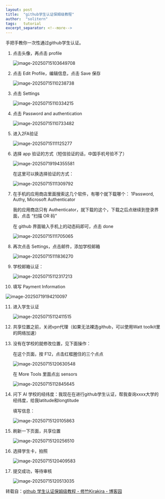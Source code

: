 ```yaml
---
layout: post
title:  "github学生认证保姆级教程"
author:  "solitern"
tags:	tutorial
excerpt_separator: <!--more-->
---
```


手把手教你一次性通过github学生认证。<!--more-->

1. 点击头像，再点击 profile

   ![image-20250715103649708](https://img2024.cnblogs.com/blog/2821374/202507/2821374-20250719194647268-744918193.png)

2. 点击 Edit Profile，编辑信息，点击 Save 保存

   ![image-20250715110238738](https://img2024.cnblogs.com/blog/2821374/202507/2821374-20250719194647978-1168049408.png)

3. 点击 Settings

   ![image-20250715110334215](https://img2024.cnblogs.com/blog/2821374/202507/2821374-20250719194648373-1031158612.png)

4. 点击 Password and authentication

   ![image-20250715110733482](https://img2024.cnblogs.com/blog/2821374/202507/2821374-20250719194648781-810051632.png)

5. 进入2FA验证

   ![image-20250715111125277](https://img2024.cnblogs.com/blog/2821374/202507/2821374-20250719194649171-875282044.png)

6. 选择 app 验证的方式（短信验证的话，中国手机号验不了）

   ![image-20250719194355581](https://img2024.cnblogs.com/blog/2821374/202507/2821374-20250719194649681-1012924501.png)

   在这里可以换选择验证的方式：

   ![image-20250715111309792](https://img2024.cnblogs.com/blog/2821374/202507/2821374-20250719194650169-312404602.png)

7. 在手机的应用商店里面搜索这几个软件，有哪个就下载哪个： 1Password, Authy, Microsoft Authenticator

   我的应用商店只有 Authenticator，就下载的这个，下载之后点继续到登录界面，点击 “扫描 OR 码”

   在 github 界面输入手机上的动态码即可，点击 done

   ![image-20250715111705065](https://img2024.cnblogs.com/blog/2821374/202507/2821374-20250719194650982-29632342.png)

8. 再次点击 Settings，点击邮件，添加学校邮箱

   ![image-20250715111836270](https://img2024.cnblogs.com/blog/2821374/202507/2821374-20250719194651426-1373152446.png)

9. 学校邮箱认证：

   ![image-20250715112317213](https://img2024.cnblogs.com/blog/2821374/202507/2821374-20250719194651763-480012333.png)

10. 填写 Payment Information

   ![image-20250719194210097](https://img2024.cnblogs.com/blog/2821374/202507/2821374-20250719194652198-55547234.png)

11. 进入学生认证

    ![image-20250715112411515](https://img2024.cnblogs.com/blog/2821374/202507/2821374-20250719194652701-797884133.png)

12. 共享位置之前，关闭vpn代理（如果无法裸连github，可以使用Watt toolkit里的网络加速）

13. 没有在学校的就修改位置，见下面操作：

    在这个页面，按 F12，点击红框圈住的三个点点

    ![image-20250715120630548](https://img2024.cnblogs.com/blog/2821374/202507/2821374-20250719194653223-1937487641.png)

    在 More Tools 里面点出 sensors

    ![image-20250715112845645](https://img2024.cnblogs.com/blog/2821374/202507/2821374-20250719194653688-1282219547.png)

14. 问下 AI 学校的经纬度：我现在在进行github学生认证，帮我查询xxxx大学的经纬度，给我latitude和longtitude

    填写信息：

    ![image-20250715120105863](https://img2024.cnblogs.com/blog/2821374/202507/2821374-20250719194654131-327556529.png)

15. 刷新一下页面，共享位置

    ![image-20250715120256510](https://img2024.cnblogs.com/blog/2821374/202507/2821374-20250719194654497-1073413829.png)

16. 选择学生卡，拍照

    ![image-20250715120409583](https://img2024.cnblogs.com/blog/2821374/202507/2821374-20250719194654871-2019025381.png)

17. 提交成功，等待审核

    ![image-20250715120513035](https://img2024.cnblogs.com/blog/2821374/202507/2821374-20250719194655239-1068674101.png)

转载自：[github 学生认证保姆级教程 - 修竹Kirakira - 博客园](https://www.cnblogs.com/XiuzhuKirakira/p/18993240)